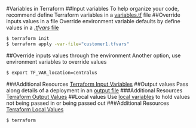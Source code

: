#Variables in Terraform
##Input variables
To help organize your code, recommend define Terraform variables in a [variables.tf](variables.tf) file
##Override inputs values in a file
Override environment variable defaults by define values in a [_.tfvars_ file](customer1.tfvars)
```bash
$ terraform init
$ terraform apply -var-file="customer1.tfvars"
```
##Override inputs values through the environment
Another option, use environment variables to override values
```bash
$ export TF_VAR_location=centralus
```
###Additional Resources
[Terraform Input Variables](https://www.terraform.io/docs/configuration/variables.html)
##Output values
Pass along details of a deployment in an [output file](outputs.tf)
###Additional Resources
[Terraform Output Values](https://www.terraform.io/docs/configuration/outputs.html)
##Local values
Use [local variables](locals.tf) to hold values not being passed in or being passed out
###Additional Resources
[Terraform Local Values](https://www.terraform.io/docs/configuration/locals.html)
```shell script
$ terraform 
```